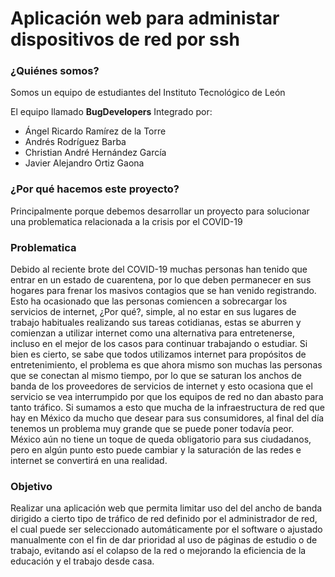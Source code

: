# Aplicación web para administar dispositivos de red por ssh

### ¿Quiénes somos?
Somos un equipo de estudiantes del Instituto Tecnológico de León

El equipo llamado **BugDevelopers**
Integrado por:
* Ángel Ricardo Ramírez de la Torre
* Andrés Rodríguez Barba
* Christian André Hernández García
* Javier Alejandro Ortiz Gaona

### ¿Por qué hacemos este proyecto?
Principalmente porque debemos desarrollar un proyecto para solucionar una problematica relacionada a la crisis por el COVID-19

### Problematica
Debido al reciente brote del COVID-19 muchas personas han tenido que entrar en un estado de cuarentena, por lo que deben permanecer en sus hogares para frenar los masivos contagios que se han venido registrando. 
Esto ha ocasionado que las personas comiencen a sobrecargar los servicios de internet, ¿Por qué?, simple, al no estar en sus lugares de trabajo habituales realizando sus tareas cotidianas, estas se aburren y comienzan a utilizar internet como una alternativa para entretenerse, incluso en el mejor de los casos para continuar trabajando o estudiar. Si bien es cierto, se sabe que todos utilizamos internet para propósitos de entretenimiento, el problema es que ahora mismo son muchas las personas que se conectan al mismo tiempo, por lo que se saturan los anchos de banda de los proveedores de servicios de internet y esto ocasiona que el servicio se vea interrumpido por que los equipos de red no dan abasto para tanto tráfico.
Si sumamos a esto que mucha de la infraestructura de red que hay en México da mucho que desear para sus consumidores, al final del día tenemos un problema muy grande que se puede poner todavía peor. México aún no tiene un toque de queda obligatorio para sus ciudadanos, pero en algún punto esto puede cambiar y la saturación de las redes e internet se convertirá en una realidad.

### Objetivo
Realizar una aplicación web que permita limitar uso del del ancho de banda dirigido a cierto tipo de tráfico de red definido por el administrador de red, el cual puede ser seleccionado automáticamente por el software o ajustado manualmente con el fin de dar prioridad al uso de páginas de estudio o de trabajo, evitando así el colapso de la red o mejorando la eficiencia de la educación y el trabajo desde casa.